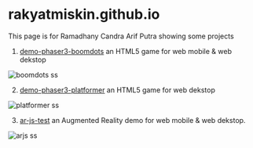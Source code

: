 # rakyatmiskin.github.io

This page is for Ramadhany Candra Arif Putra showing some projects

1. [demo-phaser3-boomdots](https://rakyatmiskin.github.io/demo-phaser3-boomdots/dist) an HTML5 game for web mobile & web dekstop

![boomdots ss](https://rakyatmiskin.github.io/image_doc/boomdots-test.png)

2. [demo-phaser3-platformer](https://rakyatmiskin.github.io/demo-phaser3-platformer/dist) an HTML5 game for web dekstop

![platformer ss](https://rakyatmiskin.github.io/image_doc/platformer-test.png)

3. [ar-js-test](https://rakyatmiskin.github.io/ar-js-test) an Augmented Reality demo for web mobile & web dekstop.

![arjs ss](https://rakyatmiskin.github.io/image_doc/arjs-test.png)
